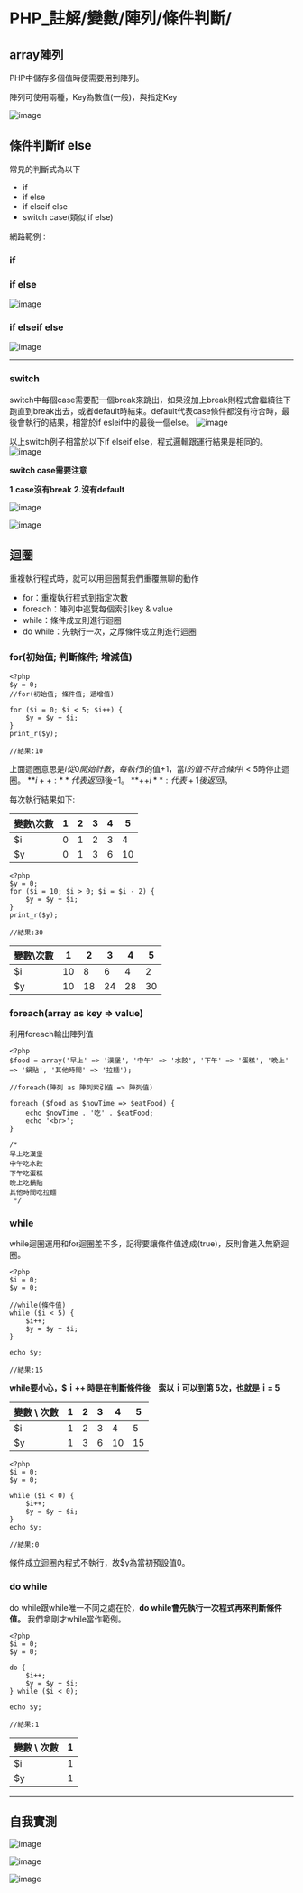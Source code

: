 # PHP_註解/變數/陣列/條件判斷/

## array陣列

PHP中儲存多個值時便需要用到陣列。

陣列可使用兩種，Key為數值(一般)，與指定Key



![image](assets/001.png)



## 條件判斷if else

常見的判斷式為以下 

- if
- if else
- if elseif else
- switch case(類似 if else)

網路範例 :

### if
### if else
![image](assets/002.png)
### if elseif else
![image](assets/003.png)

----

### switch

switch中每個case需要配一個break來跳出，如果沒加上break則程式會繼續往下跑直到break出去，或者default時結束。default代表case條件都沒有符合時，最後會執行的結果，相當於if esleif中的最後一個else。
![image](assets/004.png)


以上switch例子相當於以下if elseif else，程式邏輯跟運行結果是相同的。
![image](assets/005.png)


**switch case需要注意**

**1.case沒有break**
**2.沒有default**


![image](assets/006.png)



![image](assets/007.png)

## 迴圈

重複執行程式時，就可以用迴圈幫我們重覆無聊的動作

- for：重複執行程式到指定次數
- foreach：陣列中巡覽每個索引key & value
- while：條件成立則進行迴圈
- do while：先執行一次，之厚條件成立則進行迴圈



### for(初始值; 判斷條件; 增減值)

```
<?php
$y = 0;
//for(初始值; 條件值; 遞增值)

for ($i = 0; $i < 5; $i++) {
    $y = $y + $i;
}
print_r($y);
 
//結果:10
```

上面迴圈意思是$i從0開始計數，每執行$i的值+1，當$i的值不符合條件$i < 5時停止迴圈。
**$i++:**代表返回$i後+1。
**++$i**:代表+1後返回$i。

每次執行結果如下:

| 變數\次數 | 1    | 2    | 3    | 4    | 5    |
| --------- | ---- | ---- | ---- | ---- | ---- |
| $i        | 0    | 1    | 2    | 3    | 4    |
| $y        | 0    | 1    | 3    | 6    | 10   |

```
<?php
$y = 0;
for ($i = 10; $i > 0; $i = $i - 2) {
    $y = $y + $i;
}
print_r($y);
 
//結果:30
```

| 變數\次數 | 1    | 2    | 3    | 4    | 5    |
| --------- | ---- | ---- | ---- | ---- | ---- |
| $i        | 10   | 8    | 6    | 4    | 2    |
| $y        | 10   | 18   | 24   | 28   | 30   |



### foreach(array as key => value)

利用foreach輸出陣列值

```
<?php
$food = array('早上' => '漢堡', '中午' => '水餃', '下午' => '蛋糕', '晚上' => '鍋貼', '其他時間' => '拉麵');
 
//foreach(陣列 as 陣列索引值 => 陣列值)

foreach ($food as $nowTime => $eatFood) {
    echo $nowTime . '吃' . $eatFood;
    echo '<br>';
}
 
/*
早上吃漢堡
中午吃水餃
下午吃蛋糕
晚上吃鍋貼
其他時間吃拉麵
 */
```

### while

while迴圈運用和for迴圈差不多，記得要讓條件值達成(true)，反則會進入無窮迴圈。

```
<?php
$i = 0;
$y = 0;
 
//while(條件值)
while ($i < 5) {
    $i++;
    $y = $y + $i;
}
 
echo $y;
 
//結果:15
```

**while要小心，$ｉ++ 時是在判斷條件後　索以ｉ可以到第 5次，也就是ｉ= 5**

| 變數 \ 次數 | 1    | 2    | 3    | 4    | 5    |
| ----------- | ---- | ---- | ---- | ---- | ---- |
| $i          | 1    | 2    | 3    | 4    | 5    |
| $y          | 1    | 3    | 6    | 10   | 15   |

```
<?php
$i = 0;
$y = 0;
 
while ($i < 0) {
    $i++;
    $y = $y + $i;
}
echo $y;
 
//結果:0
```

條件成立迴圈內程式不執行，故$y為當初預設值0。

### do while

do while跟while唯一不同之處在於，**do while會先執行一次程式再來判斷條件值。**
我們拿剛才while當作範例。

```
<?php
$i = 0;
$y = 0;
 
do {
    $i++;
    $y = $y + $i;
} while ($i < 0);
 
echo $y;
 
//結果:1
```

| 變數 \ 次數 | 1    |
| ----------- | ---- |
| $i          | 1    |
| $y          | 1    |

----

## 自我實測



![image](assets/a1.png)

![image](assets/a2.png)

![image](assets/a3.png)
